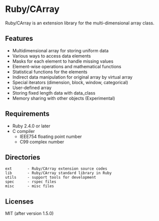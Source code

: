 Ruby/CArray
===========

Ruby/CArray is an extension library for the multi-dimensional array class.

Features
--------

* Multidimensional array for storing uniform data
* Various ways to access data elements
* Masks for each element to handle missing values
* Element-wise operations and mathematical functions
* Statistical functions for the elements
* Indirect data manipulation for original array by virtual array 
* Special iterators (dimension, block, window, categorical)
* User-defined array
* Storing fixed length data with data_class
* Memory sharing with other objects (Experimental)

Requirements
------------

* Ruby 2.4.0 or later
* C compiler 
  + IEEE754 floating point number
  + C99 complex number

Directories
-----------

    ext       - Ruby/CArray extension source codes
    lib       - Ruby/CArray standard library in Ruby
    utils     - support tools for development
    spec      - rspec files 
    misc      - misc files

Licenses
--------

MIT (after version 1.5.0)
